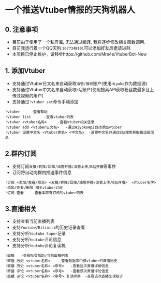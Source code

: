 # 一个推送Vtuber情报的天狗机器人
## 0. 注意事项
- 目前由于使用了一个私有库, 无法通过编译, 我将逐步修改相关函数调用.
- 目前我运行着一个QQ天狗 `2677348101`可以添加好友后邀请进群.
- 本项目已停止维护，请移步https://github.com/Mrs4s/VtuberBot-New

## 1. 添加Vtuber
- 支持通过Vtuber日文名来自动获取`油管/推特`账户(使用`Hiyoko`作为数据源)
- 支持通过Vtuber中文名来自动获取`b站`账户(使用搜索API获取粉丝数最多且上传过视频的用户)
- 支持通过`!vtuber set`命令手动添加
```
!vtuber     -查看帮助
!vtuber list      -查看vtuber列表
!vtuber <vtuber名称>     -查看vtuber相关信息
!vtuber add <vtuber日文名>   -通过HiyokoApi自动添加vtuber
!vtuber 设置中文名 <Vtuber原名> <中文名>  -设置中文名并通过B站搜索获取搬运组信息
```
## 2.群内订阅
- 支持订阅`发推/转推/回推/油管开播/油管上传/B站开播`等事件
- 订阅将自动向群内推送事件信息
````
!订阅 <添加/查看/取消> <发推/转推/回推/油管开播/油管上传/B站开播>  <Vtuber名字>   -添加/查看/删除 相关vtuber订阅
!订阅 查看    -查看本群有订阅的vtuber列表
````
## 3.直播相关
- 支持查看当前直播列表
- 支持`Youtube/Bilibili`的历史记录查看
- 支持分析`Youtube Super`记录
- 支持分析`Youtube`评论信息
- 支持分析`Youtube`评论复读机
````
!直播   -查看指令帮助/当前直播列表
!直播 历史 <vtuber名称>    -查看数据库中该vtuber的直播历史
!直播 历史 <vtuber名称> <序号>   -查看这次直播详细信息
!直播 评论 <vtuber名称> <序号>   -查看该次直播评论信息
!直播 评论 <vtuber名称> <序号> 复读排序  -查看该次直播复读统计
````
